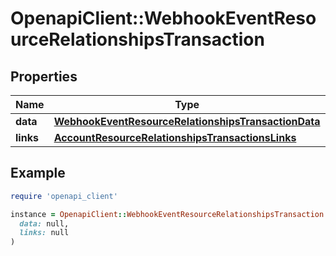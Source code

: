 # OpenapiClient::WebhookEventResourceRelationshipsTransaction

## Properties

| Name | Type | Description | Notes |
| ---- | ---- | ----------- | ----- |
| **data** | [**WebhookEventResourceRelationshipsTransactionData**](WebhookEventResourceRelationshipsTransactionData.md) |  |  |
| **links** | [**AccountResourceRelationshipsTransactionsLinks**](AccountResourceRelationshipsTransactionsLinks.md) |  | [optional] |

## Example

```ruby
require 'openapi_client'

instance = OpenapiClient::WebhookEventResourceRelationshipsTransaction.new(
  data: null,
  links: null
)
```

